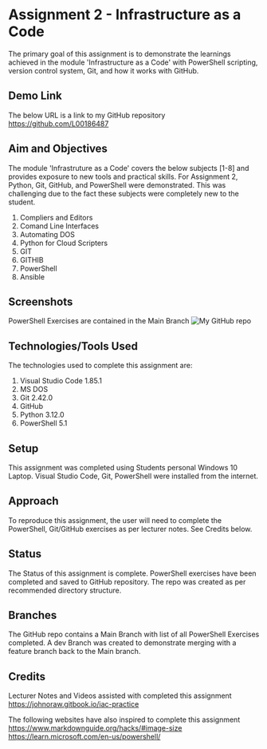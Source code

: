 # Assignment 2 - Infrastructure as a Code
The primary goal of this assignment is to demonstrate the learnings achieved in the module 'Infrastructure as a Code' with PowerShell scripting, version control system, Git, and how it works with GitHub.

## Demo Link 
The below URL is a link to my GitHub repository <br>
https://github.com/L00186487

## Aim and Objectives  
The module 'Infrastruture as a Code' covers the below subjects [1-8] and provides exposure to new tools and practical skills. For Assignment 2, Python, Git, GitHub, and PowerShell were demonstrated. This was challenging due to the fact these subjects were completely new to the student.

1. Compliers and Editors 
2. Comand Line Interfaces 
3. Automating DOS 
4. Python for Cloud Scripters 
5. GIT 
6. GITHIB 
7. PowerShell 
8. Ansible

## Screenshots
PowerShell Exercises are contained in the Main Branch
![My GitHub repo](https://github.com/L00186487/PowerShell/PSRepro.PNG "My GitHub repo")

## Technologies/Tools Used 
The technologies used to complete this assignment are:

1. Visual Studio Code 1.85.1
2. MS DOS
3. Git 2.42.0
4. GitHub
5. Python 3.12.0
5. PowerShell 5.1

## Setup 
This assignment was completed using Students personal Windows 10 Laptop. Visual Studio Code, Git, PowerShell were installed from the internet.

## Approach
To reproduce this assignment, the user will need to complete the PowerShell, Git/GitHub exercises as per lecturer notes. See Credits below.

## Status 
The Status of this assignment is complete. PowerShell exercises have been completed and saved to GitHub repository. The repo was created as per recommended directory structure.

## Branches
The  GitHub repo contains a Main Branch with list of all PowerShell Exercises completed. A dev Branch was created to demonstrate merging with a feature branch back to the Main branch.

## Credits
Lecturer Notes and Videos assisted with completed this assignment <br>
https://johnoraw.gitbook.io/iac-practice

The following websites have also inspired to complete this assignment <br>
https://www.markdownguide.org/hacks/#image-size    <br>
https://learn.microsoft.com/en-us/powershell/





